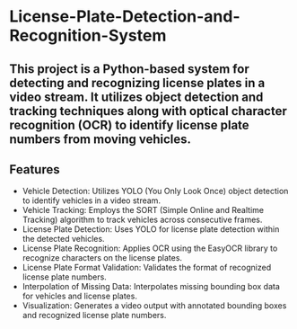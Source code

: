 # License-Plate-Detection-and-Recognition-System
## This project is a Python-based system for detecting and recognizing license plates in a video stream. It utilizes object detection and tracking techniques along with optical character recognition (OCR) to identify license plate numbers from moving vehicles.
## Features
- Vehicle Detection: Utilizes YOLO (You Only Look Once) object detection to identify vehicles in a video stream.
- Vehicle Tracking: Employs the SORT (Simple Online and Realtime Tracking) algorithm to track vehicles across consecutive frames.
- License Plate Detection: Uses YOLO for license plate detection within the detected vehicles.
- License Plate Recognition: Applies OCR using the EasyOCR library to recognize characters on the license plates.
- License Plate Format Validation: Validates the format of recognized license plate numbers.
- Interpolation of Missing Data: Interpolates missing bounding box data for vehicles and license plates.
- Visualization: Generates a video output with annotated bounding boxes and recognized license plate numbers.
